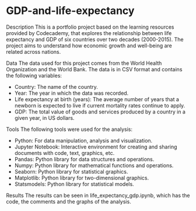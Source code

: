 # GDP-and-life-expectancy

Description
This is a portfolio project based on the learning resources provided by Codecademy, that explores the relationship between life expectancy and GDP of six countries over two decades (2000-2015). The project aims to understand how economic growth and well-being are related across nations.

Data
The data used for this project comes from the World Health Organization and the World Bank. The data is in CSV format and contains the following variables:

- Country: The name of the country.
- Year: The year in which the data was recorded.
- Life expectancy at birth (years): The average number of years that a newborn is expected to live if current mortality rates continue to apply.
- GDP: The total value of goods and services produced by a country in a given year, in US dollars.

Tools
The following tools were used for the analysis:

- Python: For data manipulation, analysis and visualization.
- Jupyter Notebook: Interactive environment for creating and sharing documents with code, text, graphics, etc.
- Pandas: Python library for data structures and operations.
- Numpy: Python library for mathematical functions and operations.
- Seaborn: Python library for statistical graphics.
- Matplotlib: Python library for two-dimensional graphics.
- Statsmodels: Python library for statistical models.

Results
The results can be seen in life_expectancy_gdp.ipynb, which has the code, the comments and the graphs of the analysis.
